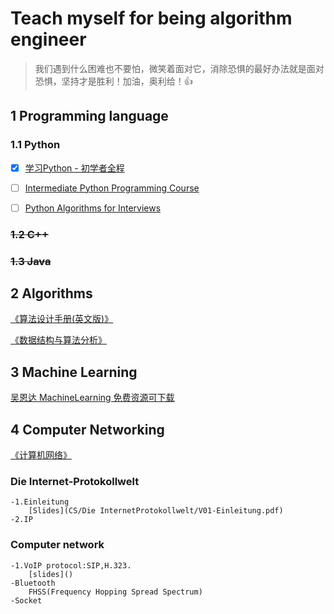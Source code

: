# Teach myself for being algorithm engineer
> 我们遇到什么困难也不要怕，微笑着面对它，消除恐惧的最好办法就是面对恐惧，坚持才是胜利！加油，奥利给！:+1:
## 1 Programming language
### 1.1 Python
- [x] [学习Python - 初学者全程](https://www.youtube.com/watch?v=rfscVS0vtbw&t=11862s)

- [ ] [Intermediate Python Programming Course](https://www.youtube.com/watch?v=HGOBQPFzWKo&list=PLWKjhJtqVAbnqBxcdjVGgT3uVR10bzTEB&index=24&t=6622s)

- [ ] [Python Algorithms for Interviews](https://www.youtube.com/watch?v=p65AHm9MX80&list=PLWKjhJtqVAbnqBxcdjVGgT3uVR10bzTEB&index=7&t=81s)
### ~~1.2 C++~~
### ~~1.3 Java~~

## 2 Algorithms
[《算法设计手册(英文版)》](https://drive.google.com/file/d/1Ev_aPYI9YTMaaRWvzX6N5aLPsv3duaSd/view?usp=sharing)

[《数据结构与算法分析》](https://drive.google.com/file/d/1NtH_IE7DwLj86wAVakN8bpspDSSVStJu/view?usp=sharing)

## 3 Machine Learning

[吴恩达 MachineLearning 免费资源可下载](https://github.com/shawn0012/Coursera-ML-AndrewNg-Notes)

## 4 Computer Networking

[《计算机网络》](https://drive.google.com/file/d/1TetpuqSNBVbZgX9yxDwcYV43Njv6aaB0/view?usp=sharing)

### Die Internet-Protokollwelt
    -1.Einleitung
        [Slides](CS/Die InternetProtokollwelt/V01-Einleitung.pdf)
    -2.IP
    
### Computer network
    -1.VoIP protocol:SIP,H.323.
        [slides]()
    -Bluetooth 
        FHSS(Frequency Hopping Spread Spectrum)
    -Socket
